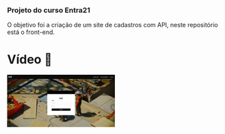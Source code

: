 ### Projeto do curso Entra21

O objetivo foi a criação de um site de cadastros com API, neste repositório está o front-end.

# Vídeo 📸
[<img src="projeto.png" width="50%">](https://youtu.be/e4ceEfcsMpY)
